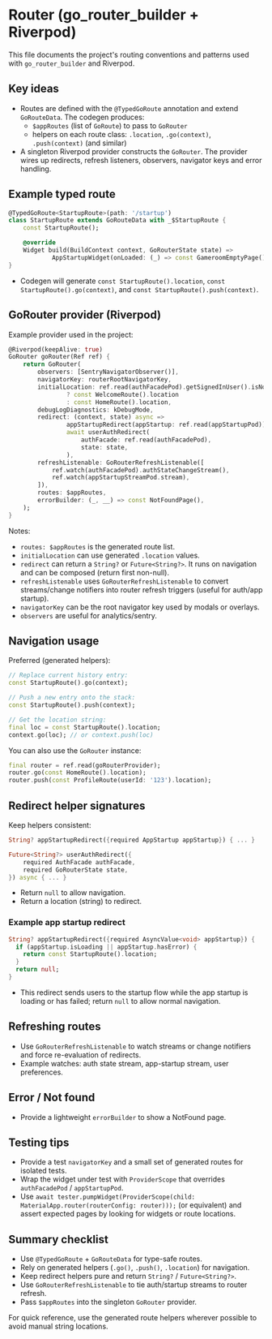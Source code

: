 # Router (go_router_builder + Riverpod)

This file documents the project's routing conventions and patterns used with `go_router_builder` and Riverpod.

## Key ideas
- Routes are defined with the `@TypedGoRoute` annotation and extend `GoRouteData`. The codegen produces:
    - `$appRoutes` (list of `GoRoute`) to pass to `GoRouter`
    - helpers on each route class: `.location`, `.go(context)`, `.push(context)` (and similar)
- A singleton Riverpod provider constructs the `GoRouter`. The provider wires up redirects, refresh listeners, observers, navigator keys and error handling.

## Example typed route
```dart
@TypedGoRoute<StartupRoute>(path: '/startup')
class StartupRoute extends GoRouteData with _$StartupRoute {
    const StartupRoute();

    @override
    Widget build(BuildContext context, GoRouterState state) =>
            AppStartupWidget(onLoaded: (_) => const GameroomEmptyPage());
}
```
- Codegen will generate `const StartupRoute().location`, `const StartupRoute().go(context)`, and `const StartupRoute().push(context)`.

## GoRouter provider (Riverpod)
Example provider used in the project:
```dart
@Riverpod(keepAlive: true)
GoRouter goRouter(Ref ref) {
    return GoRouter(
        observers: [SentryNavigatorObserver()],
        navigatorKey: routerRootNavigatorKey,
        initialLocation: ref.read(authFacadePod).getSignedInUser().isNone()
                ? const WelcomeRoute().location
                : const HomeRoute().location,
        debugLogDiagnostics: kDebugMode,
        redirect: (context, state) async =>
                appStartupRedirect(appStartup: ref.read(appStartupPod)) ??
                await userAuthRedirect(
                    authFacade: ref.read(authFacadePod),
                    state: state,
                ),
        refreshListenable: GoRouterRefreshListenable([
            ref.watch(authFacadePod).authStateChangeStream(),
            ref.watch(appStartupStreamPod.stream),
        ]),
        routes: $appRoutes,
        errorBuilder: (_, __) => const NotFoundPage(),
    );
}
```
Notes:
- `routes: $appRoutes` is the generated route list.
- `initialLocation` can use generated `.location` values.
- `redirect` can return a `String?` or `Future<String?>`. It runs on navigation and can be composed (return first non-null).
- `refreshListenable` uses `GoRouterRefreshListenable` to convert streams/change notifiers into router refresh triggers (useful for auth/app startup).
- `navigatorKey` can be the root navigator key used by modals or overlays.
- `observers` are useful for analytics/sentry.

## Navigation usage
Preferred (generated helpers):
```dart
// Replace current history entry:
const StartupRoute().go(context);

// Push a new entry onto the stack:
const StartupRoute().push(context);

// Get the location string:
final loc = const StartupRoute().location;
context.go(loc); // or context.push(loc)
```

You can also use the `GoRouter` instance:
```dart
final router = ref.read(goRouterProvider);
router.go(const HomeRoute().location);
router.push(const ProfileRoute(userId: '123').location);
```

## Redirect helper signatures
Keep helpers consistent:
```dart
String? appStartupRedirect({required AppStartup appStartup}) { ... }

Future<String?> userAuthRedirect({
    required AuthFacade authFacade,
    required GoRouterState state,
}) async { ... }
```
- Return `null` to allow navigation.
- Return a location (string) to redirect.

### Example app startup redirect
```dart
String? appStartupRedirect({required AsyncValue<void> appStartup}) {
  if (appStartup.isLoading || appStartup.hasError) {
    return const StartupRoute().location;
  }
  return null;
}
```
- This redirect sends users to the startup flow while the app startup is loading or has failed; return `null` to allow normal navigation.

## Refreshing routes
- Use `GoRouterRefreshListenable` to watch streams or change notifiers and force re-evaluation of redirects.
- Example watches: auth state stream, app-startup stream, user preferences.

## Error / Not found
- Provide a lightweight `errorBuilder` to show a NotFound page.

## Testing tips
- Provide a test `navigatorKey` and a small set of generated routes for isolated tests.
- Wrap the widget under test with `ProviderScope` that overrides `authFacadePod` / `appStartupPod`.
- Use `await tester.pumpWidget(ProviderScope(child: MaterialApp.router(routerConfig: router)));` (or equivalent) and assert expected pages by looking for widgets or route locations.

## Summary checklist
- Use `@TypedGoRoute` + `GoRouteData` for type-safe routes.
- Rely on generated helpers (`.go()`, `.push()`, `.location`) for navigation.
- Keep redirect helpers pure and return `String?` / `Future<String?>`.
- Use `GoRouterRefreshListenable` to tie auth/startup streams to router refresh.
- Pass `$appRoutes` into the singleton `GoRouter` provider.

For quick reference, use the generated route helpers wherever possible to avoid manual string locations.